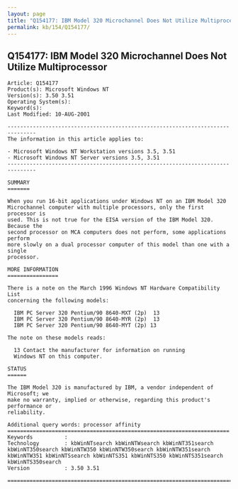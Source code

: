 ```yaml
---
layout: page
title: "Q154177: IBM Model 320 Microchannel Does Not Utilize Multiprocessor"
permalink: kb/154/Q154177/
---
```


## Q154177: IBM Model 320 Microchannel Does Not Utilize Multiprocessor

	Article: Q154177
	Product(s): Microsoft Windows NT
	Version(s): 3.50 3.51
	Operating System(s): 
	Keyword(s): 
	Last Modified: 10-AUG-2001
	
	-------------------------------------------------------------------------------
	The information in this article applies to:
	
	- Microsoft Windows NT Workstation versions 3.5, 3.51 
	- Microsoft Windows NT Server versions 3.5, 3.51 
	-------------------------------------------------------------------------------
	
	SUMMARY
	=======
	
	When you run 16-bit applications under Windows NT on an IBM Model 320
	Microchannel computer with multiple processors, only the first processor is
	used. This is not true for the EISA version of the IBM Model 320. Because the
	second processor on MCA computers does not perform, some applications perform
	more slowly on a dual processor computer of this model than one with a single
	processor.
	
	MORE INFORMATION
	================
	
	There is a note on the March 1996 Windows NT Hardware Compatibility List
	concerning the following models:
	
	  IBM PC Server 320 Pentium/90 8640-MXT (2p)  13
	  IBM PC Server 320 Pentium/90 8640-MYR (2p)  13
	  IBM PC Server 320 Pentium/90 8640-MYT (2p) 13
	
	The note on these models reads:
	
	  13 Contact the manufacturer for information on running
	  Windows NT on this computer.
	
	STATUS
	======
	
	The IBM Model 320 is manufactured by IBM, a vendor independent of Microsoft; we
	make no warranty, implied or otherwise, regarding this product's performance or
	reliability.
	
	Additional query words: processor affinity
	======================================================================
	Keywords          :  
	Technology        : kbWinNTsearch kbWinNTWsearch kbWinNT351search kbWinNT350search kbWinNTW350 kbWinNTW350search kbWinNTW351search kbWinNTW351 kbWinNTSsearch kbWinNTS351 kbWinNTS350 kbWinNTS351search kbWinNTS350search
	Version           : 3.50 3.51
	
	=============================================================================
	
